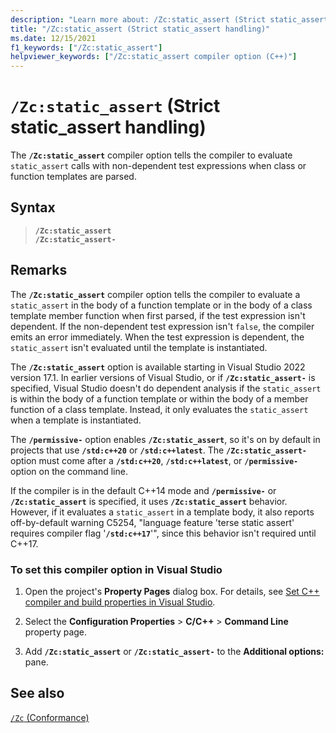 ```yaml
---
description: "Learn more about: /Zc:static_assert (Strict static_assert handling)"
title: "/Zc:static_assert (Strict static_assert handling)"
ms.date: 12/15/2021
f1_keywords: ["/Zc:static_assert"]
helpviewer_keywords: ["/Zc:static_assert compiler option (C++)"]
---
```

# `/Zc:static_assert` (Strict static_assert handling)

The **`/Zc:static_assert`** compiler option tells the compiler to evaluate `static_assert` calls with non-dependent test expressions when class or function templates are parsed.

## Syntax

> **`/Zc:static_assert`**\
> **`/Zc:static_assert-`**

## Remarks

The **`/Zc:static_assert`** compiler option tells the compiler to evaluate a `static_assert` in the body of a function template or in the body of a class template member function when first parsed, if the test expression isn't dependent. If the non-dependent test expression isn't `false`, the compiler emits an error immediately. When the test expression is dependent, the `static_assert` isn't evaluated until the template is instantiated.

The **`/Zc:static_assert`** option is available starting in Visual Studio 2022 version 17.1. In earlier versions of Visual Studio, or if **`/Zc:static_assert-`** is specified, Visual Studio doesn't do dependent analysis if the `static_assert` is within the body of a function template or within the body of a member function of a class template. Instead, it only evaluates the `static_assert` when a template is instantiated.

The **`/permissive-`** option enables **`/Zc:static_assert`**, so it's on by default in projects that use **`/std:c++20`** or **`/std:c++latest`**. The **`/Zc:static_assert-`** option must come after a **`/std:c++20`**, **`/std:c++latest`**, or **`/permissive-`** option on the command line.

If the compiler is in the default C++14 mode and **`/permissive-`** or **`/Zc:static_assert`** is specified, it uses **`/Zc:static_assert`** behavior. However, if it evaluates a `static_assert` in a template body, it also reports off-by-default warning C5254, "language feature 'terse static assert' requires compiler flag '**`/std:c++17`**'", since this behavior isn't required until C++17.

### To set this compiler option in Visual Studio

1. Open the project's **Property Pages** dialog box. For details, see [Set C++ compiler and build properties in Visual Studio](../working-with-project-properties.md).

1. Select the **Configuration Properties** > **C/C++** > **Command Line** property page.

1. Add **`/Zc:static_assert`** or **`/Zc:static_assert-`** to the **Additional options:** pane.

## See also

[`/Zc` (Conformance)](zc-conformance.md)
